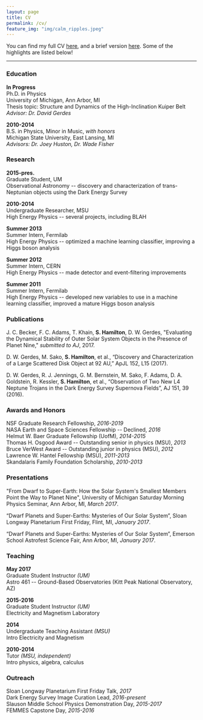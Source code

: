 ```yaml
---
layout: page
title: CV
permalink: /cv/
feature_img: "img/calm_ripples.jpeg"
---
```


You can find my full CV <a
href="https://drive.google.com/file/d/0B_dvQtq8UPvuUU1mTXhIdmNjbDA/view"
target="_blank">here</a>, and a brief version <a
href="https://drive.google.com/file/d/0B_dvQtq8UPvudmNxWVlzeWltY00/view"
target="_blank">here</a>.  Some of the highlights are listed below!

-----------------------------------

### Education

**In Progress**<br>
Ph.D. in Physics <br>
University of Michigan, Ann Arbor, MI <br>
Thesis topic: Structure and Dynamics of the High-Inclination Kuiper Belt <br>
*Advisor: Dr. David Gerdes*

**2010-2014** <br>
B.S. in Physics, Minor in Music, *with honors* <br>
Michigan State University, East Lansing, MI <br>
*Advisors: Dr. Joey Huston, Dr. Wade Fisher*

### Research

**2015-pres.** <br>
Graduate Student, UM <br>
Observational Astronomy -- discovery and characterization of trans-Neptunian
objects using the Dark Energy Survey

**2010-2014** <br>
Undergraduate Researcher, MSU <br>
High Energy Physics -- several projects, including BLAH

**Summer 2013** <br>
Summer Intern, Fermilab <br>
High Energy Physics -- optimized a machine learning classifier, improving a
Higgs boson analysis 

**Summer 2012** <br>
Summer Intern, CERN <br>
High Energy Physics -- made detector and event-filtering improvements

**Summer 2011** <br>
Summer Intern, Fermilab <br>
High Energy Physics -- developed new variables to use in a machine learning
classifier, improved a mature Higgs boson analysis

### Publications

J. C. Becker, F. C. Adams, T. Khain, **S. Hamilton**, D. W. Gerdes, "Evaluating
the Dynamical Stability of Outer Solar System Objects in the Presence of Planet
Nine," _submitted to AJ_, 2017.

D. W. Gerdes, M. Sako, **S. Hamilton**, et al., “Discovery and Characterization
of a Large Scattered Disk Object at 92 AU,” ApJL 152, L15 (2017).

D. W. Gerdes, R. J. Jennings, G. M. Bernstein, M. Sako, F. Adams,
D. A. Goldstein, R. Kessler, **S. Hamilton**, et al., “Observation of Two New L4
Neptune Trojans in the Dark Energy Survey Supernova Fields”, AJ 151, 39 (2016).

### Awards and Honors

NSF Graduate Research Fellowship, *2016-2019* <br>
NASA Earth and Space Sciences Fellowship -- Declined, *2016* <br>
Helmut W. Baer Graduate Fellowship  (UofM), *2014-2015* <br>
Thomas H. Osgood Award -- Outstanding senior in physics (MSU), *2013* <br>
Bruce VerWest Award -- Outstanding junior in physics (MSU), *2012* <br>
Lawrence W. Hantel Fellowship (MSU), *2011-2013* <br>
Skandalaris Family Foundation Scholarship, *2010-2013* 


### Presentations

"From Dwarf to Super-Earth: How the Solar System's Smallest Members Point the
Way to Planet Nine", University of Michigan Saturday Morning Physics Seminar,
Ann Arbor, MI, *March 2017*.

“Dwarf Planets and Super-Earths: Mysteries of Our Solar System”, Sloan Longway
Planetarium First Friday, Flint, MI, *January 2017*.

“Dwarf Planets and Super-Earths: Mysteries of Our Solar System”, Emerson School
Astrofest Science Fair, Ann Arbor, MI, *January 2017*.

### Teaching

**May 2017** <br>
Graduate Student Instructor *(UM)* <br>
Astro 461 -- Ground-Based Observatories
(Kitt Peak National Observatory, AZ) 

**2015-2016** <br>
Graduate Student Instructor *(UM)* <br>
Electricity and Magnetism Laboratory 

**2014** <br>
Undergraduate Teaching Assistant *(MSU)* <br>
Intro Electricity and Magnetism 

**2010-2014** <br>
Tutor *(MSU, independent)* <br>
Intro physics, algebra, calculus 

### Outreach

Sloan Longway Planetarium First Friday Talk, *2017* <br>
Dark Energy Survey Image Curation Lead, *2016-present* <br>
Slauson Middle School Physics Demonstration Day, *2015-2017* <br>
FEMMES Capstone Day, *2015-2016* <br>




